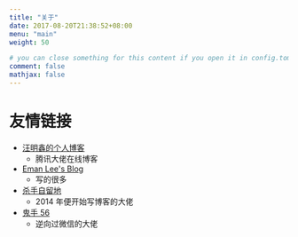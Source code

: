 ```yaml
---
title: "关于"
date: 2017-08-20T21:38:52+08:00
menu: "main"
weight: 50

# you can close something for this content if you open it in config.toml.
comment: false
mathjax: false
---
```


<!-- 本博客仅用作学习记录，如果您想通过本博客来学习，但是发现晦涩难懂，这是由于本博客的主要目的不是作为初学者的参考资料，而是用来作为博主的知识库，方便博主自己将来查阅，所以文章中很多地方写的对初学者并不友好，可能很多概念您没有学过，但是在博主的博文中凭空出现，对您造成较大的困扰，这并不是您的问题，只是博文性质导致的。如果您碰到了这种问题，不用在博主的博文上纠结，寻找相应适合您的资料即可。

# 关于博客内的文章分类

博客内的文章暂时全部放到杂货铺分类，对于文章细粒度的分类放到标签中。

# 关于怎样快速查找文章

目前博客内的文章分类主要是靠查看标签 -->

<!-- [学习资料](https://zhixiangyuan.gitee.io/bookstorage/%E6%9E%81%E5%AE%A2%E6%97%B6%E9%97%B4/reference.html) -->

# 友情链接

- [汪明鑫的个人博客](http://xinyeshuaiqi.cn/)
  - 腾讯大佬在线博客
- [Eman Lee's Blog](https://www.cnblogs.com/emanlee/)
  - 写的很多
- [杀手自留地](https://iwww.me/archive)
  - 2014 年便开始写博客的大佬
- [鬼手 56](https://blog.csdn.net/qq_38474570)
  - 逆向过微信的大佬
